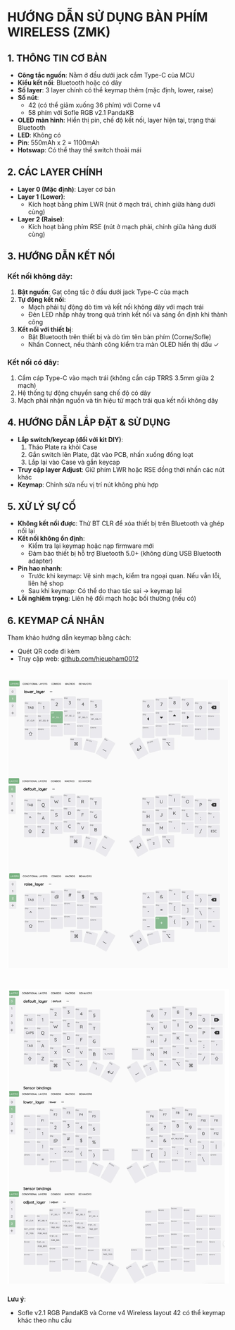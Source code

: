 # HƯỚNG DẪN SỬ DỤNG BÀN PHÍM WIRELESS (ZMK)

## 1. THÔNG TIN CƠ BẢN
- **Công tắc nguồn**: Nằm ở đầu dưới jack cắm Type-C của MCU
- **Kiểu kết nối**: Bluetooth hoặc có dây
- **Số layer**: 3 layer chính có thể keymap thêm (mặc định, lower, raise)
- **Số nút**: 
  - 42 (có thể giảm xuống 36 phím) với Corne v4
  - 58 phím với Sofle RGB v2.1 PandaKB
- **OLED màn hình**: Hiển thị pin, chế độ kết nối, layer hiện tại, trạng thái Bluetooth
- **LED**: Không có
- **Pin**: 550mAh x 2 = 1100mAh
- **Hotswap**: Có thể thay thế switch thoải mái

## 2. CÁC LAYER CHÍNH
- **Layer 0 (Mặc định)**: Layer cơ bản
- **Layer 1 (Lower)**: 
  - Kích hoạt bằng phím LWR (nút ở mạch trái, chính giữa hàng dưới cùng)
- **Layer 2 (Raise)**: 
  - Kích hoạt bằng phím RSE (nút ở mạch phải, chính giữa hàng dưới cùng)

## 3. HƯỚNG DẪN KẾT NỐI
### Kết nối không dây:
1. **Bật nguồn**: Gạt công tắc ở đầu dưới jack Type-C của mạch
2. **Tự động kết nối**:
   - Mạch phải tự động dò tìm và kết nối không dây với mạch trái
   - Đèn LED nhấp nháy trong quá trình kết nối và sáng ổn định khi thành công
3. **Kết nối với thiết bị**:
   - Bật Bluetooth trên thiết bị và dò tìm tên bàn phím (Corne/Sofle)
   - Nhấn Connect, nếu thành công kiểm tra màn OLED hiển thị dấu ✓

### Kết nối có dây:
1. Cắm cáp Type-C vào mạch trái (không cần cáp TRRS 3.5mm giữa 2 mạch)
2. Hệ thống tự động chuyển sang chế độ có dây
3. Mạch phải nhận nguồn và tín hiệu từ mạch trái qua kết nối không dây

## 4. HƯỚNG DẪN LẮP ĐẶT & SỬ DỤNG
- **Lắp switch/keycap (đối với kit DIY)**:
  1. Tháo Plate ra khỏi Case
  2. Gắn switch lên Plate, đặt vào PCB, nhấn xuống đồng loạt
  3. Lắp lại vào Case và gắn keycap
- **Truy cập layer Adjust**: Giữ phím LWR hoặc RSE đồng thời nhấn các nút khác
- **Keymap**: Chỉnh sửa nếu vị trí nút không phù hợp

## 5. XỬ LÝ SỰ CỐ
- **Không kết nối được**: Thử BT CLR để xóa thiết bị trên Bluetooth và ghép nối lại
- **Kết nối không ổn định**:
  - Kiểm tra lại keymap hoặc nạp firmware mới
  - Đảm bảo thiết bị hỗ trợ Bluetooth 5.0+ (không dùng USB Bluetooth adapter)
- **Pin hao nhanh**:
  - Trước khi keymap: Vệ sinh mạch, kiểm tra ngoại quan. Nếu vẫn lỗi, liên hệ shop
  - Sau khi keymap: Có thể do thao tác sai → keymap lại
- **Lỗi nghiêm trọng**: Liên hệ đổi mạch hoặc bồi thường (nếu có)

## 6. KEYMAP CÁ NHÂN
Tham khảo hướng dẫn keymap bằng cách:
- Quét QR code đi kèm
- Truy cập web: [github.com/hieupham0012](https://github.com/hieupham0012)
# ![Layout corne v4](https://github.com/Hieupham0012/Wireless-Keyboard-User-Guide/blob/main/Screenshot%202025-07-18%20at%2020.02.05.png)
# ![Layout Soffle v2.1 RGB pandaKB](https://github.com/Hieupham0012/Wireless-Keyboard-User-Guide/blob/main/Screenshot%202025-07-18%20at%2020.02.39.png)

**Lưu ý**:
- Sofle v2.1 RGB PandaKB và Corne v4 Wireless layout 42 có thể keymap khác theo nhu cầu

  
